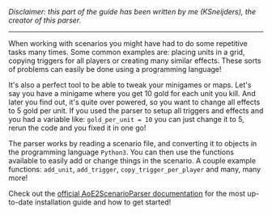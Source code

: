 *Disclaimer: this part of the guide has been written by me (KSneijders), the creator of this parser.*

---

When working with scenarios you might have had to do some repetitive tasks many times. Some common examples are: placing units in a grid, copying triggers for all players or creating many similar effects. These sorts of problems can easily be done using a programming language!

It's also a perfect tool to be able to tweak your minigames or maps. Let's say you have a minigame where you get 10 gold for each unit you kill. And later you find out, it's quite over powered, so you want to change all effects to 5 gold per unit. If you used the parser to setup all triggers and effects and you had a variable like: `gold_per_unit = 10` you can just change it to 5, rerun the code and you fixed it in one go!

The parser works by reading a scenario file, and converting it to objects in the programming language `Python3`. You can then use the functions available to easily add or change things in the scenario. A couple example functions: `add_unit`, `add_trigger`, `copy_trigger_per_player` and many, many more!

Check out the [official AoE2ScenarioParser documentation] for the most up-to-date installation guide and how to get started!

[official AoE2ScenarioParser documentation]: https://aoe2scenarioparser.readthedocs.io/en/master/getting_started.html